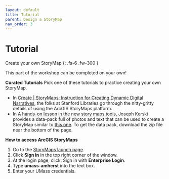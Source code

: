 ```yaml
---
layout: default
title: Tutorial
parent: Design a StoryMap
nav_order: 3
---
```


# Tutorial

Create your own StoryMap
{: .fs-6 .fw-300 }

This part of the workshop can be completed on your own!

**Curated Tutorials**
Pick one of these tutorials to practice creating your own StoryMap.
* In [Create | StoryMaps: Instruction for Creating Dynamic Digital Narratives](https://storymaps.arcgis.com/stories/d15f1045ffcb4fdea7672d1cafafdc12), the folks at Stanford Libraries go through the nitty-gritty details of using the ArcGIS StoryMaps platform.
* In [A hands-on lesson in the new story maps tools](https://community.esri.com/t5/education-blog/a-hands-on-lesson-in-the-new-story-maps-tools/ba-p/883435), Joseph Kerski provides a data-pack full of photos and text that can be used to create a StoryMap similar to [this one](https://storymaps.arcgis.com/stories/79348b0fd4474d8c87819dc95ef36c1e). To get the data pack, download the zip file near the bottom of the page.

**How to access ArcGIS StoryMaps**
1.	Go to the [StoryMaps launch page](https://storymaps.arcgis.com/).
2.	Click **Sign in** in the top right corner of the window.
3.	At the login page, click: Sign in with **Enterprise Login**.
4.	Type **umass-amherst** into the text box.
5.	Enter your UMass credentials.
